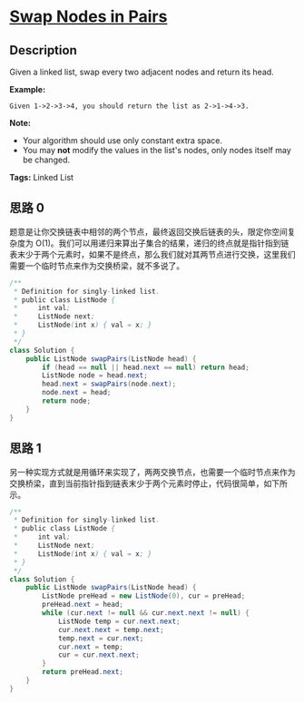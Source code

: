 # [Swap Nodes in Pairs][title]

## Description

Given a linked list, swap every two adjacent nodes and return its head.

**Example:**

```
Given 1->2->3->4, you should return the list as 2->1->4->3.
```

**Note:**

- Your algorithm should use only constant extra space.
- You may **not** modify the values in the list's nodes, only nodes itself may be changed.

**Tags:** Linked List


## 思路 0

题意是让你交换链表中相邻的两个节点，最终返回交换后链表的头，限定你空间复杂度为 O(1)。我们可以用递归来算出子集合的结果，递归的终点就是指针指到链表末少于两个元素时，如果不是终点，那么我们就对其两节点进行交换，这里我们需要一个临时节点来作为交换桥梁，就不多说了。

```java
/**
 * Definition for singly-linked list.
 * public class ListNode {
 *     int val;
 *     ListNode next;
 *     ListNode(int x) { val = x; }
 * }
 */
class Solution {
    public ListNode swapPairs(ListNode head) {
        if (head == null || head.next == null) return head;
        ListNode node = head.next;
        head.next = swapPairs(node.next);
        node.next = head;
        return node;
    }
}
```


## 思路 1

另一种实现方式就是用循环来实现了，两两交换节点，也需要一个临时节点来作为交换桥梁，直到当前指针指到链表末少于两个元素时停止，代码很简单，如下所示。

```java
/**
 * Definition for singly-linked list.
 * public class ListNode {
 *     int val;
 *     ListNode next;
 *     ListNode(int x) { val = x; }
 * }
 */
class Solution {
    public ListNode swapPairs(ListNode head) {
        ListNode preHead = new ListNode(0), cur = preHead;
        preHead.next = head;
        while (cur.next != null && cur.next.next != null) {
            ListNode temp = cur.next.next;
            cur.next.next = temp.next;
            temp.next = cur.next;
            cur.next = temp;
            cur = cur.next.next;
        }
        return preHead.next;
    }
}
```


[title]: https://leetcode.com/problems/swap-nodes-in-pairs

